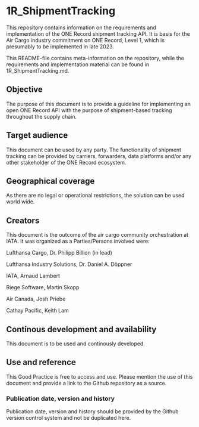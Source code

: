 # 1R_ShipmentTracking
This repository contains information on the requirements and implementation of the ONE Record shipment tracking API. It is basis for the Air Cargo industry commitment on ONE Record, Level 1, which is presumably to be implemented in late 2023.

This README-file contains meta-information on the repository, while the requirements and implementation material can be found in 1R_ShipmentTracking.md.

## Objective 
The purpose of this document is to provide a guideline for implementing an open ONE Record API with the purpose of shipment-based tracking throughout the supply chain.

## Target audience
This document can be used by any party. The functionality of shipment tracking can be provided by carriers, forwarders, data platforms and/or any other stakeholder of the ONE Record ecosystem. 

## Geographical coverage
As there are no legal or operational restrictions, the solution can be used world wide.

## Creators
This document is the outcome of the air cargo community orchestration at IATA. It was organized as a  Parties/Persons involved were:

Lufthansa Cargo, Dr. Philipp Billion (in lead)

Lufthansa Industry Solutions, Dr. Daniel A. Döppner

IATA, Arnaud Lambert

Riege Software, Martin Skopp

Air Canada, Josh Priebe

Cathay Pacific, Keith Lam

## Continous development and availability

This document is to be used and continously developed.

## Use and reference

This Good Practice is free to access and use. Please mention the use of this document and provide a link to the Github repository as a source.

### Publication date, version and history

Publication date, version and history should be provided by the Github version control system and not be duplicated here.
